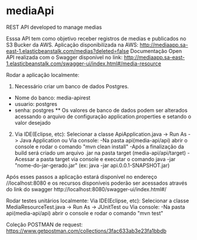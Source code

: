 # mediaApi
REST API developed to manage medias

Esssa API tem como objetivo receber registros de medias e publicados no S3 Bucker da AWS.
Aplicação disponibilizada na AWS: http://mediaapp.sa-east-1.elasticbeanstalk.com/medias?deleted=false
Documentação Open API realizada com o Swagger disponível no link: http://mediaapp.sa-east-1.elasticbeanstalk.com/swagger-ui/index.html#/media-resource

Rodar a aplicação localmente: 
1. Necessário criar um banco de dados Postgres.
  - Nome do banco: media-apirest
  - usuario: postgres
  - senha: postgres
  ** Os valores de banco de dados podem ser alterados acessando o arquivo de configuração application.properties e setando o valor desejado

2. Via IDE(Eclipse, etc): Selecionar a classe ApiApplication.java -> Run As -> Java Application
   ou
   Via console: -Na pasta api(media-api/api) abrir o console e rodar o comando "mvn clean install"
                -Após a finalização da build será criado um arquivo .jar na pasta target (media-api/api/target)
                -Acessar a pasta target via console e executar o comando java -jar "nome-do-jar-gerado.jar" (ex: java -jar api.0.0.1-SNAPSHOT.jar)

Após esses passos a aplicação estará disponível no endereço //localhost:8080 e os recursos disponíveis poderão ser acessados através do link do swagger http://localhost:8080/swagger-ui/index.html#/


Rodar testes unitários localmente:
Via IDE(Eclipse, etc): Selecionar a classe MediaResourceTest.java -> Run As -> JUnitTest
   ou
   Via console: -Na pasta api(media-api/api) abrir o console e rodar o comando "mvn test"
   
 
Coleção POSTMAN de request: https://www.getpostman.com/collections/3fac633ab3e23fa1bbdb
